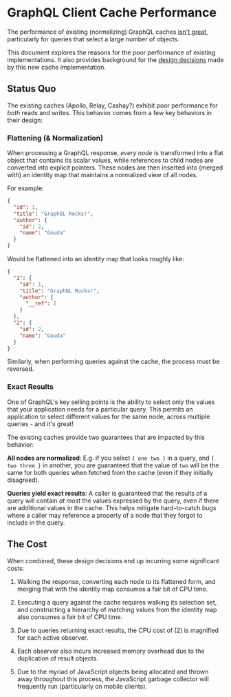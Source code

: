 # GraphQL Client Cache Performance

The performance of existing (normalizing) GraphQL caches [isn't great](http://convoy-scrubbed-graphql-client-benchmarks.s3-website-us-west-2.amazonaws.com), particularly for queries that select a large number of objects.

This document explores the reasons for the poor performance of existing implementations.  It also provides background for the [design decisions](./ARCHITECTURE.md) made by this new cache implementation.


## Status Quo

The existing caches (Apollo, Relay, Cashay?) exhibit poor performance for _both_ reads and writes.  This behavior comes from a few key behaviors in their design:


### Flattening (& Normalization)

When processing a GraphQL response, _every node_ is transformed into a flat object that contains its scalar values, while references to child nodes are converted into explicit pointers.  These nodes are then inserted into (merged with) an identity map that maintains a normalized view of all nodes.

For example:

```json
{
  "id": 1,
  "title": "GraphQL Rocks!",
  "author": {
    "id": 2,
    "name": "Gouda"
  }
}
```

Would be flattened into an identity map that looks roughly like:

```json
{
  "1": {
    "id": 1,
    "title": "GraphQL Rocks!",
    "author": {
      "__ref": 2
    }
  },
  "2": {
    "id": 2,
    "name": "Gouda"
  }
}
```

Similarly, when performing queries against the cache, the process must be reversed.


### Exact Results

One of GraphQL's key selling points is the ability to select only the values that your application needs for a particular query.  This permits an application to select different values for the same node, across multiple queries - and it's great!

The existing caches provide two guarantees that are impacted by this behavior:

**All nodes are normalized**:  E.g. if you select `{ one two }` in a query, and `{ two three }` in another, you are guaranteed that the value of `two` will be the same for both queries when fetched from the cache (even if they initially disagreed).

**Queries yield exact results**: A caller is guaranteed that the results of a query will contain _at most_ the values expressed by the query, even if there are additional values in the cache.  This helps mitigate hard-to-catch bugs where a caller may reference a property of a node that they forgot to include in the query.


## The Cost

When combined, these design decisions end up incurring some significant costs:

1. Walking the response, converting each node to its flattened form, and merging that with the identity map consumes a fair bit of CPU time.

2. Executing a query against the cache requires walking its selection set, and constructing a hierarchy of matching values from the identity map also consumes a fair bit of CPU time.

3. Due to queries returning exact results, the CPU cost of (2) is magnified for each active observer.

4. Each observer also incurs increased memory overhead due to the duplication of result objects.

5. Due to the myriad of JavaScript objects being allocated and thrown away throughout this process, the JavaScript garbage collector will frequently run (particularly on mobile clients).
